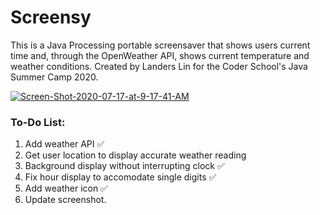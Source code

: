 # Screensy
This is a Java Processing portable screensaver that shows users current time and, through the OpenWeather API, shows current temperature and weather conditions. Created by Landers Lin for the Coder School's Java Summer Camp 2020.


<a href="https://ibb.co/6HWNw7v"><img src="https://i.ibb.co/F5Dn3Ls/Screen-Shot-2020-07-17-at-9-17-41-AM.png" alt="Screen-Shot-2020-07-17-at-9-17-41-AM" border="0"></a>

### To-Do List:

1. Add weather API ✅
2. Get user location to display accurate weather reading
3. Background display without interrupting clock ✅
4. Fix hour display to accomodate single digits ✅
5. Add weather icon ✅
6. Update screenshot.
